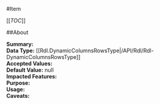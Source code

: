 #Item

[[_TOC_]]

##About

**Summary:**   
**Data Type:** [[Rdl.DynamicColumnsRowsType|/API/Rdl/Rdl-DynamicColumnsRowsType]]  
**Accepted Values:**   
**Default Value:** null  
**Impacted Features:**   
**Purpose:**   
**Usage:**   
**Caveats:**   

